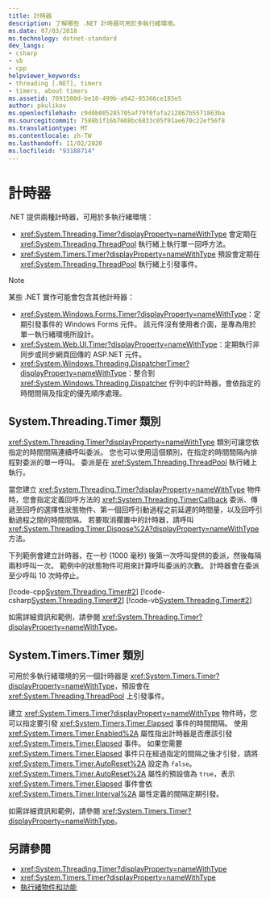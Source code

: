 ```yaml
---
title: 計時器
description: 了解哪些 .NET 計時器可用於多執行緒環境。
ms.date: 07/03/2018
ms.technology: dotnet-standard
dev_langs:
- csharp
- vb
- cpp
helpviewer_keywords:
- threading [.NET], timers
- timers, about timers
ms.assetid: 7091500d-be18-499b-a942-95366ce185e5
author: pkulikov
ms.openlocfilehash: c9d0b085285705af79f0fafa212867b5571863ba
ms.sourcegitcommit: 7588b1f16b7608bc6833c05f91ae670c22ef56f8
ms.translationtype: MT
ms.contentlocale: zh-TW
ms.lasthandoff: 11/02/2020
ms.locfileid: "93188714"
---
```

# <a name="timers"></a>計時器

.NET 提供兩種計時器，可用於多執行緒環境：

- <xref:System.Threading.Timer?displayProperty=nameWithType> 會定期在 <xref:System.Threading.ThreadPool> 執行緒上執行單一回呼方法。
- <xref:System.Timers.Timer?displayProperty=nameWithType> 預設會定期在 <xref:System.Threading.ThreadPool> 執行緒上引發事件。

> [!NOTE]
> 某些 .NET 實作可能會包含其他計時器：
>
> - <xref:System.Windows.Forms.Timer?displayProperty=nameWithType>：定期引發事件的 Windows Forms 元件。 該元件沒有使用者介面，是專為用於單一執行緒環境所設計。  
> - <xref:System.Web.UI.Timer?displayProperty=nameWithType>：定期執行非同步或同步網頁回傳的 ASP.NET 元件。
> - <xref:System.Windows.Threading.DispatcherTimer?displayProperty=nameWithType>：整合到 <xref:System.Windows.Threading.Dispatcher> 佇列中的計時器，會依指定的時間間隔及指定的優先順序處理。

## <a name="the-systemthreadingtimer-class"></a>System.Threading.Timer 類別

<xref:System.Threading.Timer?displayProperty=nameWithType> 類別可讓您依指定的時間間隔連續呼叫委派。 您也可以使用這個類別，在指定的時間間隔內排程對委派的單一呼叫。 委派是在 <xref:System.Threading.ThreadPool> 執行緒上執行。

當您建立 <xref:System.Threading.Timer?displayProperty=nameWithType> 物件時，您會指定定義回呼方法的 <xref:System.Threading.TimerCallback> 委派、傳遞至回呼的選擇性狀態物件、第一個回呼引動過程之前延遲的時間量，以及回呼引動過程之間的時間間隔。 若要取消擱置中的計時器，請呼叫 <xref:System.Threading.Timer.Dispose%2A?displayProperty=nameWithType> 方法。

下列範例會建立計時器，在一秒 (1000 毫秒) 後第一次呼叫提供的委派，然後每隔兩秒呼叫一次。 範例中的狀態物件可用來計算呼叫委派的次數。 計時器會在委派至少呼叫 10 次時停止。

[!code-cpp[System.Threading.Timer#2](../../../samples/snippets/cpp/VS_Snippets_CLR_System/system.Threading.Timer/CPP/source2.cpp#2)]
[!code-csharp[System.Threading.Timer#2](../../../samples/snippets/csharp/VS_Snippets_CLR_System/system.Threading.Timer/CS/source2.cs#2)]
[!code-vb[System.Threading.Timer#2](../../../samples/snippets/visualbasic/VS_Snippets_CLR_System/system.Threading.Timer/VB/source2.vb#2)]

如需詳細資訊和範例，請參閱 <xref:System.Threading.Timer?displayProperty=nameWithType>。

## <a name="the-systemtimerstimer-class"></a>System.Timers.Timer 類別

可用於多執行緒環境的另一個計時器是 <xref:System.Timers.Timer?displayProperty=nameWithType>，預設會在 <xref:System.Threading.ThreadPool> 上引發事件。

建立 <xref:System.Timers.Timer?displayProperty=nameWithType> 物件時，您可以指定要引發 <xref:System.Timers.Timer.Elapsed> 事件的時間間隔。 使用 <xref:System.Timers.Timer.Enabled%2A> 屬性指出計時器是否應該引發 <xref:System.Timers.Timer.Elapsed> 事件。 如果您需要 <xref:System.Timers.Timer.Elapsed> 事件只在經過指定的間隔之後才引發，請將 <xref:System.Timers.Timer.AutoReset%2A> 設定為 `false`。 <xref:System.Timers.Timer.AutoReset%2A> 屬性的預設值為 `true`，表示 <xref:System.Timers.Timer.Elapsed> 事件會依 <xref:System.Timers.Timer.Interval%2A> 屬性定義的間隔定期引發。

如需詳細資訊和範例，請參閱 <xref:System.Timers.Timer?displayProperty=nameWithType>。
  
## <a name="see-also"></a>另請參閱

- <xref:System.Threading.Timer?displayProperty=nameWithType>
- <xref:System.Timers.Timer?displayProperty=nameWithType>
- [執行緒物件和功能](threading-objects-and-features.md)
